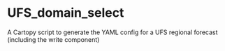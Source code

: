 # UFS_domain_select
A Cartopy script to generate the YAML config for a UFS regional forecast (including the write component)
